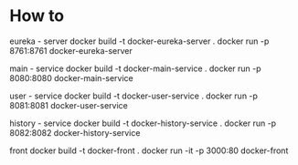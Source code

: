 # How to
eureka - server
docker build -t docker-eureka-server .
docker run -p 8761:8761 docker-eureka-server

main - service
docker build -t docker-main-service .
docker run -p 8080:8080 docker-main-service

user - service
docker build -t docker-user-service .
docker run -p 8081:8081 docker-user-service

history - service
docker build -t docker-history-service .
docker run -p 8082:8082 docker-history-service

front
docker build -t docker-front .
docker run -it -p 3000:80 docker-front